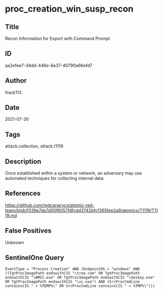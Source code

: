 # proc_creation_win_susp_recon

## Title
Recon Information for Export with Command Prompt

## ID
aa2efee7-34dd-446e-8a37-40790a66efd7

## Author
frack113

## Date
2021-07-30

## Tags
attack.collection, attack.t1119

## Description
Once established within a system or network, an adversary may use automated techniques for collecting internal data.

## References
https://github.com/redcanaryco/atomic-red-team/blob/f339e7da7d05f6057fdfcdd3742bfcf365fee2a9/atomics/T1119/T1119.md

## False Positives
Unknown

## SentinelOne Query
```
EventType = "Process Creation" AND (EndpointOS = "windows" AND ((TgtProcImagePath endswithCIS "\tree.com" OR TgtProcImagePath endswithCIS "\WMIC.exe" OR TgtProcImagePath endswithCIS "\doskey.exe" OR TgtProcImagePath endswithCIS "\sc.exe") AND (SrcProcCmdLine containsCIS " > %TEMP%\" OR SrcProcCmdLine containsCIS " > %TMP%\")))

```